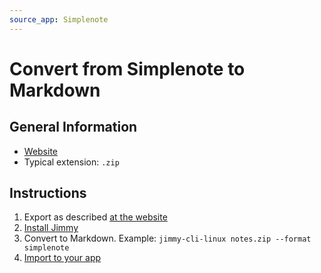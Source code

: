 ```yaml
---
source_app: Simplenote
---
```


# Convert from Simplenote to Markdown

## General Information

- [Website](https://simplenote.com/)
- Typical extension: `.zip`

## Instructions

1. Export as described [at the website](https://simplenote.com/help/#export)
2. [Install Jimmy](../index.md#installation)
3. Convert to Markdown. Example: `jimmy-cli-linux notes.zip --format simplenote`
4. [Import to your app](../import_instructions.md)

